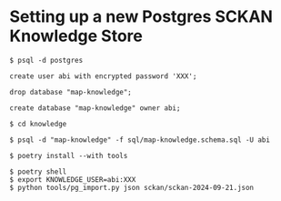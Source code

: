 # Setting up a new Postgres SCKAN Knowledge Store

```
$ psql -d postgres

create user abi with encrypted password 'XXX';

drop database "map-knowledge";

create database "map-knowledge" owner abi;
```

```
$ cd knowledge

$ psql -d "map-knowledge" -f sql/map-knowledge.schema.sql -U abi

$ poetry install --with tools

$ poetry shell
$ export KNOWLEDGE_USER=abi:XXX
$ python tools/pg_import.py json sckan/sckan-2024-09-21.json
```
